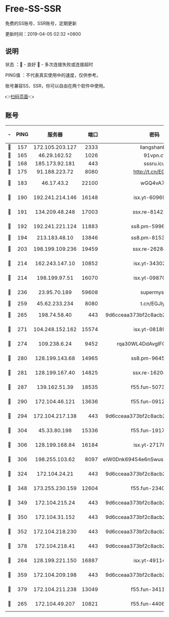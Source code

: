 # Free-SS-SSR

免费的SS账号、SSR账号，定期更新

更新时间：2019-04-05 02:32 +0800

## 说明

状态     ：🙂 - 良好 🙁 - 多次连接失败或连接超时

PING值   ：不代表真实使用中的速度，仅供参考。

账号兼容SS、SSR，你可以自由在两个软件中使用。

👉[扫码页面](https://liesauer.github.io/Free-SS-SSR/)👈

## 账号

|-|PING|服务器|端口|密码|加密方式|区域|
|:----:|:----:|:-----:|-----:|:----:|:----:|:----:|
|🙂|157|172.105.203.127|2333|liangshanbo|chacha20|JP|
|🙂|165|46.29.162.52|1026|91vpn.cf|rc4-md5|RU|
|🙂|168|185.173.92.181|443|sssru.icu|rc4-md5|RU|
|🙂|175|91.188.223.72|8080|http://t.cn/EGJIyrl|rc4-md5|RU|
|🙂|183|46.17.43.2|22100|wGQ4vA7D|aes-256-gcm|RU|
|🙂|190|192.241.214.146|16148|isx.yt-60969172|aes-256-cfb|US|
|🙂|191|134.209.48.248|17003|ssx.re-81422235|aes-256-cfb|US|
|🙂|192|192.241.221.124|11883|ss8.pm-59969205|aes-256-cfb|US|
|🙂|194|213.183.48.10|13846|ss8.pm-81534846|rc4-md5|RU|
|🙂|203|198.199.109.236|19459|ssx.re-26284285|aes-256-cfb|US|
|🙂|214|162.243.147.10|10852|isx.yt-34302629|aes-256-cfb|US|
|🙂|214|198.199.97.51|16070|isx.yt-09870263|aes-256-cfb|US|
|🙂|236|23.95.70.189|59608|supermyssr|chacha20-ietf|US|
|🙂|259|45.62.233.234|8080|t.cn/EGJIyrl|rc4-md5|CA|
|🙂|265|198.74.58.40|443|9d6cceaa373bf2c8acb22e60b6a58be6|aes-256-cfb|US|
|🙂|271|104.248.152.162|15574|isx.yt-08189375|aes-256-cfb|SG|
|🙂|274|109.238.6.24|9452|rqa30WL4DdAvgIFG6Fs3znzTa|aes-256-cfb|FR|
|🙂|280|128.199.143.68|14965|ss8.pm-96456884|aes-256-cfb|SG|
|🙂|281|128.199.167.40|14825|ssx.re-16204050|aes-256-cfb|SG|
|🙂|287|139.162.51.39|18535|f55.fun-50730747|aes-256-cfb|SG|
|🙂|290|172.104.46.121|13636|f55.fun-09121749|aes-256-cfb|SG|
|🙂|294|172.104.217.138|443|9d6cceaa373bf2c8acb22e60b6a58be6|aes-256-cfb|US|
|🙂|304|45.33.80.198|15336|f55.fun-19171645|aes-256-cfb|US|
|🙂|306|128.199.168.84|16184|isx.yt-27178313|aes-256-cfb|SG|
|🙂|306|198.255.103.62|8097|eIW0Dnk69454e6nSwuspv9DmS201tQ0D|aes-256-cfb|US|
|🙂|324|172.104.24.21|443|9d6cceaa373bf2c8acb22e60b6a58be6|aes-256-cfb|US|
|🙂|348|173.255.230.159|12604|f55.fun-23403272|aes-256-cfb|US|
|🙂|349|172.104.215.24|443|9d6cceaa373bf2c8acb22e60b6a58be6|aes-256-cfb|US|
|🙂|350|172.104.31.152|443|9d6cceaa373bf2c8acb22e60b6a58be6|aes-256-cfb|US|
|🙂|352|172.104.218.230|443|9d6cceaa373bf2c8acb22e60b6a58be6|aes-256-cfb|US|
|🙂|378|172.104.218.41|443|9d6cceaa373bf2c8acb22e60b6a58be6|aes-256-cfb|US|
|🙂|264|128.199.221.150|16887|isx.yt-49114342|aes-256-cfb|SG|
|🙂|359|172.104.209.198|443|9d6cceaa373bf2c8acb22e60b6a58be6|aes-256-cfb|US|
|🙂|379|172.104.211.238|13049|f55.fun-34116982|aes-256-cfb|US|
|🙁|265|172.104.49.207|10821|f55.fun-44065715|aes-256-cfb|SG|
